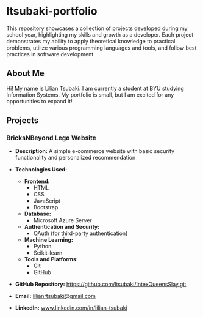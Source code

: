 # ltsubaki-portfolio
This repository showcases a collection of projects developed during my school year, highlighting my skills and growth as a developer. Each project demonstrates my ability to apply theoretical knowledge to practical problems, utilize various programming languages and tools, and follow best practices in software development.

## About Me

Hi! My name is Lilian Tsubaki. I am currently a student at BYU studying Information Systems. My portfolio is small, but I am excited for any opportunities to expand it!

## Projects

### BricksNBeyond Lego Website
- **Description:** A simple e-commerce website with basic security functionality and personalized recommendation
- **Technologies Used:**
  - **Frontend:**
    - HTML
    - CSS
    - JavaScript
    - Bootstrap
  - **Database:**
    - Microsoft Azure Server
  - **Authentication and Security:**
    - OAuth (for third-party authentication)
  - **Machine Learning:**
    - Python
    - Scikit-learn
  - **Tools and Platforms:**
    - Git
    - GitHub
- **GitHub Repository:** https://github.com/ltsubaki/IntexQueensSlay.git


- **Email:** lilianrtsubaki@gmail.com
- **LinkedIn:** www.linkedin.com/in/lilian-tsubaki

